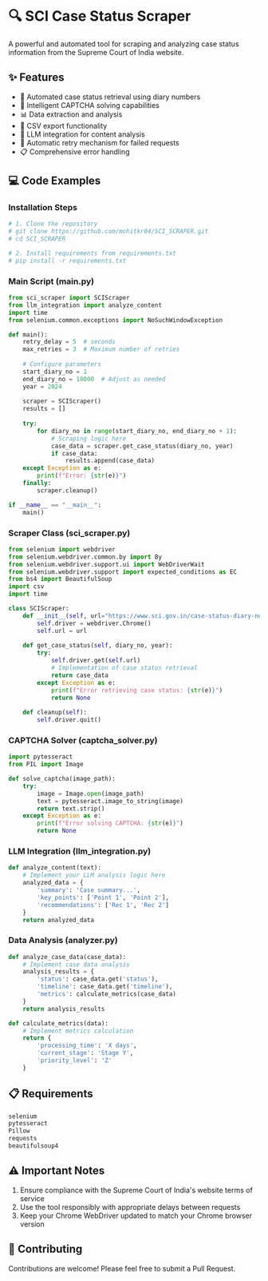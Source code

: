 # 🔍 SCI Case Status Scraper

A powerful and automated tool for scraping and analyzing case status information from the Supreme Court of India website.

## ✨ Features

- 🤖 Automated case status retrieval using diary numbers
- 📝 Intelligent CAPTCHA solving capabilities
- 📊 Data extraction and analysis
- 💾 CSV export functionality
- 🧠 LLM integration for content analysis
- 🔄 Automatic retry mechanism for failed requests
- 📋 Comprehensive error handling

## 💻 Code Examples

### Installation Steps
```python
# 1. Clone the repository
# git clone https://github.com/mohitkr04/SCI_SCRAPER.git
# cd SCI_SCRAPER

# 2. Install requirements from requirements.txt
# pip install -r requirements.txt
```

### Main Script (main.py)
```python
from sci_scraper import SCIScraper
from llm_integration import analyze_content
import time
from selenium.common.exceptions import NoSuchWindowException

def main():
    retry_delay = 5  # seconds
    max_retries = 3  # Maximum number of retries
    
    # Configure parameters
    start_diary_no = 1
    end_diary_no = 10000  # Adjust as needed
    year = 2024
    
    scraper = SCIScraper()
    results = []
    
    try:
        for diary_no in range(start_diary_no, end_diary_no + 1):
            # Scraping logic here
            case_data = scraper.get_case_status(diary_no, year)
            if case_data:
                results.append(case_data)
    except Exception as e:
        print(f"Error: {str(e)}")
    finally:
        scraper.cleanup()

if __name__ == "__main__":
    main()
```

### Scraper Class (sci_scraper.py)
```python
from selenium import webdriver
from selenium.webdriver.common.by import By
from selenium.webdriver.support.ui import WebDriverWait
from selenium.webdriver.support import expected_conditions as EC
from bs4 import BeautifulSoup
import csv
import time

class SCIScraper:
    def __init__(self, url="https://www.sci.gov.in/case-status-diary-no/"):
        self.driver = webdriver.Chrome()
        self.url = url
        
    def get_case_status(self, diary_no, year):
        try:
            self.driver.get(self.url)
            # Implementation of case status retrieval
            return case_data
        except Exception as e:
            print(f"Error retrieving case status: {str(e)}")
            return None
            
    def cleanup(self):
        self.driver.quit()
```

### CAPTCHA Solver (captcha_solver.py)
```python
import pytesseract
from PIL import Image

def solve_captcha(image_path):
    try:
        image = Image.open(image_path)
        text = pytesseract.image_to_string(image)
        return text.strip()
    except Exception as e:
        print(f"Error solving CAPTCHA: {str(e)}")
        return None
```

### LLM Integration (llm_integration.py)
```python
def analyze_content(text):
    # Implement your LLM analysis logic here
    analyzed_data = {
        'summary': 'Case summary...',
        'key_points': ['Point 1', 'Point 2'],
        'recommendations': ['Rec 1', 'Rec 2']
    }
    return analyzed_data
```

### Data Analysis (analyzer.py)
```python
def analyze_case_data(case_data):
    # Implement case data analysis
    analysis_results = {
        'status': case_data.get('status'),
        'timeline': case_data.get('timeline'),
        'metrics': calculate_metrics(case_data)
    }
    return analysis_results

def calculate_metrics(data):
    # Implement metrics calculation
    return {
        'processing_time': 'X days',
        'current_stage': 'Stage Y',
        'priority_level': 'Z'
    }
```

## 📋 Requirements
```txt
selenium
pytesseract
Pillow
requests
beautifulsoup4
```

## ⚠️ Important Notes

1. Ensure compliance with the Supreme Court of India's website terms of service
2. Use the tool responsibly with appropriate delays between requests
3. Keep your Chrome WebDriver updated to match your Chrome browser version

## 🤝 Contributing

Contributions are welcome! Please feel free to submit a Pull Request.
